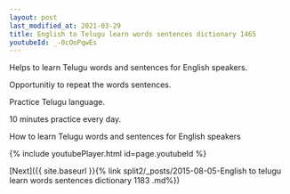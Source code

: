 ```yaml
---
layout: post
last_modified_at: 2021-03-29
title: English to Telugu learn words sentences dictionary 1465 
youtubeId: _-0cOoPqwEs
---
```

 
 
Helps to learn Telugu words and sentences for English speakers.

Opportunitiy to repeat the words sentences. 

Practice Telugu language. 
 
10 minutes practice every day. 
 
How to learn Telugu words and sentences for English speakers 
 
{% include youtubePlayer.html id=page.youtubeId %}
 
 
[Next]({{ site.baseurl }}{% link  split2/_posts/2015-08-05-English to telugu learn words sentences dictionary 1183 .md%})
 
